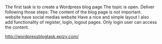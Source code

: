 The first task is to create a Wordpress blog page 
The topic is open. Deliver following those steps:
The content of the blog page is not important.
website have social medias
website Have a nice and simple layout
I also add functionality of register, login, logout pages. Only login user can access the content.

http://wordpressblogtask.epizy.com/
